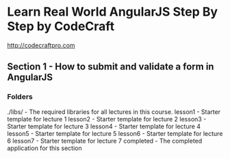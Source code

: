 # Learn Real World AngularJS Step By Step by CodeCraft
http://codecraftpro.com

## Section 1 - How to submit and validate a form in AngularJS

### Folders
./libs/ - The required libraries for all lectures in this course.
lesson1 - Starter template for lecture 1
lesson2 - Starter template for lecture 2
lesson3 - Starter template for lecture 3
lesson4 - Starter template for lecture 4
lesson5 - Starter template for lecture 5
lesson6 - Starter template for lecture 6
lesson7 - Starter template for lecture 7
completed - The completed application for this section
